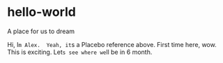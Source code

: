 # hello-world
A place for us to dream

Hi, I`m Alex. 
Yeah, it`s a Placebo reference above. 
First time here, wow. 
This is exciting. Let`s see where we`ll be in 6 month.
